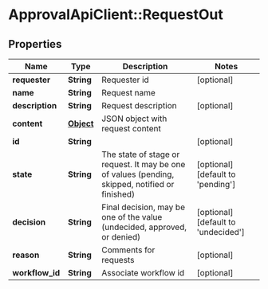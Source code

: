 # ApprovalApiClient::RequestOut

## Properties
Name | Type | Description | Notes
------------ | ------------- | ------------- | -------------
**requester** | **String** | Requester id | [optional] 
**name** | **String** | Request name | 
**description** | **String** | Request description | [optional] 
**content** | [**Object**](.md) | JSON object with request content | 
**id** | **String** |  | [optional] 
**state** | **String** | The state of stage or request. It may be one of values (pending, skipped, notified or finished) | [optional] [default to &#39;pending&#39;]
**decision** | **String** | Final decision, may be one of the value (undecided, approved, or denied) | [optional] [default to &#39;undecided&#39;]
**reason** | **String** | Comments for requests | [optional] 
**workflow_id** | **String** | Associate workflow id | [optional] 


